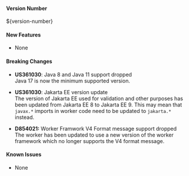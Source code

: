 #### Version Number
${version-number}

#### New Features
- None

#### Breaking Changes
- **US361030**: Java 8 and Java 11 support dropped  
  Java 17 is now the minimum supported version.

- **US361030**: Jakarta EE version update  
  The version of Jakarta EE used for validation and other purposes has been updated
  from Jakarta EE 8 to Jakarta EE 9.  This may mean that `javax.*` imports in worker
  code need to be updated to `jakarta.*` instead.

- **D854021:** Worker Framwork V4 Format message support dropped  
  The worker has been updated to use a new version of the worker framework which no longer supports the V4 format message.

#### Known Issues
- None

